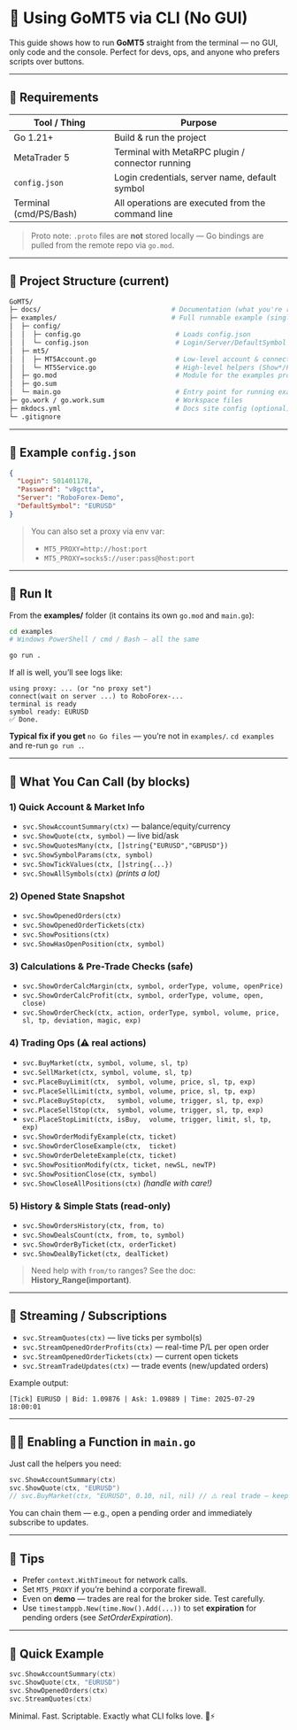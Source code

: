 # 🧰 Using GoMT5 via CLI (No GUI)

This guide shows how to run **GoMT5** straight from the terminal — no GUI, only code and the console. Perfect for devs, ops, and anyone who prefers scripts over buttons.

---

## 🔧 Requirements

| Tool / Thing           | Purpose                                           |
| ---------------------- | ------------------------------------------------- |
| Go 1.21+               | Build & run the project                           |
| MetaTrader 5           | Terminal with MetaRPC plugin / connector running  |
| `config.json`          | Login credentials, server name, default symbol    |
| Terminal (cmd/PS/Bash) | All operations are executed from the command line |

> Proto note: `.proto` files are **not** stored locally — Go bindings are pulled from the remote repo via `go.mod`.

---

## 📁 Project Structure (current)

```bash
GoMT5/
├─ docs/                                 # Documentation (what you're reading)
├─ examples/                             # Full runnable example (single module)
│  ├─ config/
│  │  ├─ config.go                        # Loads config.json
│  │  └─ config.json                      # Login/Server/DefaultSymbol
│  ├─ mt5/
│  │  ├─ MT5Account.go                    # Low-level account & connection helpers
│  │  └─ MT5Service.go                    # High-level helpers (Show*/Place*/Buy/Sell)
│  ├─ go.mod                              # Module for the examples project
│  ├─ go.sum
│  └─ main.go                             # Entry point for running examples
├─ go.work / go.work.sum                  # Workspace files
├─ mkdocs.yml                             # Docs site config (optional)
└─ .gitignore
```

---

## 🧩 Example `config.json`

```json
{
  "Login": 501401178,
  "Password": "v8gctta",
  "Server": "RoboForex-Demo",
  "DefaultSymbol": "EURUSD"
}
```

> You can also set a proxy via env var:
>
> * `MT5_PROXY=http://host:port`
> * `MT5_PROXY=socks5://user:pass@host:port`

---

## 🚀 Run It

From the **examples/** folder (it contains its own `go.mod` and `main.go`):

```bash
cd examples
# Windows PowerShell / cmd / Bash — all the same

go run .
```

If all is well, you’ll see logs like:

```
using proxy: ... (or "no proxy set")
connect(wait on server ...) to RoboForex-...
terminal is ready
symbol ready: EURUSD
✅ Done.
```

**Typical fix if you get** `no Go files` — you’re not in `examples/`. `cd examples` and re-run `go run .`.

---

## 🧪 What You Can Call (by blocks)

### 1) Quick Account & Market Info

* `svc.ShowAccountSummary(ctx)` — balance/equity/currency
* `svc.ShowQuote(ctx, symbol)` — live bid/ask
* `svc.ShowQuotesMany(ctx, []string{"EURUSD","GBPUSD"})`
* `svc.ShowSymbolParams(ctx, symbol)`
* `svc.ShowTickValues(ctx, []string{...})`
* `svc.ShowAllSymbols(ctx)` *(prints a lot)*

### 2) Opened State Snapshot

* `svc.ShowOpenedOrders(ctx)`
* `svc.ShowOpenedOrderTickets(ctx)`
* `svc.ShowPositions(ctx)`
* `svc.ShowHasOpenPosition(ctx, symbol)`

### 3) Calculations & Pre-Trade Checks (safe)

* `svc.ShowOrderCalcMargin(ctx, symbol, orderType, volume, openPrice)`
* `svc.ShowOrderCalcProfit(ctx, symbol, orderType, volume, open, close)`
* `svc.ShowOrderCheck(ctx, action, orderType, symbol, volume, price, sl, tp, deviation, magic, exp)`

### 4) Trading Ops (⚠️ real actions)

* `svc.BuyMarket(ctx, symbol, volume, sl, tp)`
* `svc.SellMarket(ctx, symbol, volume, sl, tp)`
* `svc.PlaceBuyLimit(ctx,  symbol, volume, price, sl, tp, exp)`
* `svc.PlaceSellLimit(ctx, symbol, volume, price, sl, tp, exp)`
* `svc.PlaceBuyStop(ctx,   symbol, volume, trigger, sl, tp, exp)`
* `svc.PlaceSellStop(ctx,  symbol, volume, trigger, sl, tp, exp)`
* `svc.PlaceStopLimit(ctx, isBuy,  volume, trigger, limit, sl, tp, exp)`
* `svc.ShowOrderModifyExample(ctx, ticket)`
* `svc.ShowOrderCloseExample(ctx,  ticket)`
* `svc.ShowOrderDeleteExample(ctx, ticket)`
* `svc.ShowPositionModify(ctx, ticket, newSL, newTP)`
* `svc.ShowPositionClose(ctx, symbol)`
* `svc.ShowCloseAllPositions(ctx)` *(handle with care!)*

### 5) History & Simple Stats (read-only)

* `svc.ShowOrdersHistory(ctx, from, to)`
* `svc.ShowDealsCount(ctx, from, to, symbol)`
* `svc.ShowOrderByTicket(ctx, orderTicket)`
* `svc.ShowDealByTicket(ctx, dealTicket)`

> Need help with `from/to` ranges? See the doc: **History_Range(important)**.

---

## 🔄 Streaming / Subscriptions

* `svc.StreamQuotes(ctx)` — live ticks per symbol(s)
* `svc.StreamOpenedOrderProfits(ctx)` — real-time P/L per open order
* `svc.StreamOpenedOrderTickets(ctx)` — current open tickets
* `svc.StreamTradeUpdates(ctx)` — trade events (new/updated orders)

Example output:

```
[Tick] EURUSD | Bid: 1.09876 | Ask: 1.09889 | Time: 2025-07-29 18:00:01
```

---

## 🧑‍💻 Enabling a Function in `main.go`

Just call the helpers you need:

```go
svc.ShowAccountSummary(ctx)
svc.ShowQuote(ctx, "EURUSD")
// svc.BuyMarket(ctx, "EURUSD", 0.10, nil, nil) // ⚠️ real trade — keep commented until ready
```

You can chain them — e.g., open a pending order and immediately subscribe to updates.

---

## 🧠 Tips

* Prefer `context.WithTimeout` for network calls.
* Set `MT5_PROXY` if you’re behind a corporate firewall.
* Even on **demo** — trades are real for the broker side. Test carefully.
* Use `timestamppb.New(time.Now().Add(...))` to set **expiration** for pending orders (see *SetOrderExpiration*).

---

## 📎 Quick Example

```go
svc.ShowAccountSummary(ctx)
svc.ShowQuote(ctx, "EURUSD")
svc.ShowOpenedOrders(ctx)
svc.StreamQuotes(ctx)
```

Minimal. Fast. Scriptable. Exactly what CLI folks love. 🧪⚡
